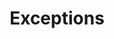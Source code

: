 ---
title: "Exceptions"
linkTitle: "Exceptions"
description: "This section includes all reference documentation for exceptions."
weight: 10
---